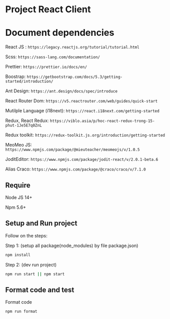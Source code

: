 # Project React Client 

# Document dependencies

React JS : `https://legacy.reactjs.org/tutorial/tutorial.html`

Scss: `https://sass-lang.com/documentation/`

Prettier: `https://prettier.io/docs/en/`

Boostrap: `https://getbootstrap.com/docs/5.3/getting-started/introduction/`

Ant Design: `https://ant.design/docs/spec/introduce`

React Router Dom: `https://v5.reactrouter.com/web/guides/quick-start`

Mutilple Language (i18next): `https://react.i18next.com/getting-started`

Redux, React Redux: `https://viblo.asia/p/hoc-react-redux-trong-15-phut-1Je5E7q0ZnL`

Redux toolkit: `https://redux-toolkit.js.org/introduction/getting-started`

MeoMeo JS: `https://www.npmjs.com/package/@mieuteacher/meomeojs/v/1.0.5`

JoditEditor: `https://www.npmjs.com/package/jodit-react/v/2.0.1-beta.6`

Alias Craco: `https://www.npmjs.com/package/@craco/craco/v/7.1.0`

## Require

Node JS 14+

Npm 5.6+

## Setup and Run project

Follow on the steps:

Step 1: (setup all package(node_modules) by file package.json)

```bash
npm install
```

Step 2: (dev run project)

```bash
npm run start || npm start
```
## Format code and test

Format code

```bash
npm run format
```